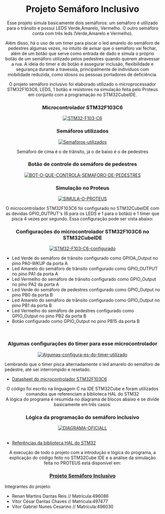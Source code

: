 <h1 align="center"> Projeto Semáforo Inclusivo </h1>
<p align="center">
Esse projeto simula basicamente dois semáforos:
um semáforo é utilizado para o trânsito e possui LEDS Verde,Amarelo, Vermelho. O outro semáforo conta com três leds (Verde,Amarelo e Vermelho).
</p>

<p align="center">
Além disso, há o uso de um timer para piscar o led amarelo do semáforo de pedestres algumas vezes, no intuito de avisar que o semáforo vai fechar, além de um botão que serve como entrada de dado e 
simula o próprio botão de um semáforo utilizado pelos pedestres quando querem atravessar a rua. A ideia do timer e do botão é assegurar inclusão, flexibilidade e segurança durante a travessia, principalmente de indivíduos com mobilidade reduzida, como idosos ou pessoas portadores de deficiência.
</p>

<p align="center">
O projeto semáforo inclusivo foi elaborado utilizado o microprocessador STM32F103C6, LEDS, 1 botão e resistores na simulação feita pelo Proteus em conjunto com a programação no STM32CubeIDE.
</p>

<h3 align="center"> Microcontrolador STM32F103C6 </h3>
<div align="center">
<a href="https://ibb.co/kGmYX7N"><img src="https://i.ibb.co/3TRtc3g/STM32-F103-C6.png" alt="STM32-F103-C6" border="0"></a>
</div>

<h3 align="center"> Semáforos utilizados </h3>
<div align="center">
<a href="https://imgbb.com/"><img src="https://i.ibb.co/RzqxtGT/Semaforos-utilizados.png" alt="Semaforos-utilizados" border="0"></a>
<p align="center"> Semáforo de cima é o de trânsito, já o de baixo é o de pedestres </p>
</div>


<h3 align="center"> Botão de controle do semáforo de pedestres </h3>
<div align="center"> 
<a href="https://imgbb.com/"><img src="https://i.ibb.co/D9VF2yR/BOT-O-QUE-CONTROLA-SEMAFORO-DE-PEDESTRES.png" alt="BOT-O-QUE-CONTROLA-SEMAFORO-DE-PEDESTRES" border="0"></a>
</div>

<h3 align="center"> Simulação no Proteus </h3>
<div align="center">
<a href="https://imgbb.com/"><img src="https://i.ibb.co/N6S4hR1/SIMULA-O-PROTEUS.png" alt="SIMULA-O-PROTEUS" border="0"></a>
</div>

<p align="center">
O microcontrolador STM32F103C6 foi configurado no STM32CubeIDE com as devidas GPIO_OUTPUT's (6 para os LEDS e 1 para o botão) e 1 timer que pisca 4 vezes por segundo. Essa configuração pode ser vista abaixo:
</p>

<h3 align="center"> Configurações do microcontrolador STM32F103C6 no STM32CubeIDE </h3>
<div>
<div align="center">
<a href="https://ibb.co/QcWdYY2"><img src="https://i.ibb.co/vBNYLL7/STM32-F103-C6-configurado.png" alt="STM32-F103-C6-configurado" border="0" align="center"></a>
</div>
<ul> 
<li>Led Verde do semáforo de trânsito configurado como GPIOA_Output no pino PA0-WKUP da porta A</li>
<li>Led Amarelo do semáforo de trânsito configurado como GPIO_OUTPUT no pino PA1 da porta A</li>
<li>Led Vermelho do semáforo de trânsito configurado como GPIO_Output no pino PA2 da porta A</li>
<li>Led Verde do semáforo de pedestres configurado como GPIO_Output no pino PB0 da porta B</li>
<li>Led Amarelo do semáforo de trânsito configurado como GPIO_Output no pino PB1 da porta B</li>
<li>Led Vermelho do semáforo de pedestres configurado como GPIO_Output no pino PB2 da porta B</li>
<li>Botão configurado como GPIO_Output no pino PB15 da porta B</li>
</ul>
<br>
<h3 align="center"> Algumas configurações do timer para esse microcontrolador </h3>
<div align="center">
<a href="https://ibb.co/gDgJNhk"><img src="https://i.ibb.co/NLYK5bc/Algumas-configura-es-do-timer-utilizado.png" alt="Algumas-configura-es-do-timer-utilizado" border="0"></a>
</div>
<p>
Lembrando que o timer pisca alternadamente o led amarelo do semáforo de pedestre, até ser interrompido e resetado.
</p>


<p align="left">
<ul>
<li> <a href="https://www.st.com/en/microcontrollers-microprocessors/stm32f103c6.html"> Datasheet do microcontrolador STM32F103C6 </a> </li>
</ul>
</p>

<div align="center">
<p align="center">
O código foi escrito na linguagem C na IDE STM32Cube e foram utilizados comandos que referenciam a biblioteca HAL do STM32
<br>
A lógica do programa é resumida no diagrama de blocos abaixo e se divide basicamente em três casos:
</p>
<h3 align="center"> Lógica da programação do semáforo inclusivo </h3>
<a href="https://ibb.co/QfwmM9v"><img src="https://i.ibb.co/NsBYKx2/DIAGRAMA-OFICIALL.png" alt="DIAGRAMA-OFICIALL" border="0"></a>
</div>
<br>
<ul>
<li> <a href="https://www.st.com/resource/en/user_manual/dm00105879-description-of-stm32f4-hal-and-ll-drivers-stmicroelectronics.pdf"> Referências da biblioteca HAL do STM32 </a> </li>
</ul>

<div align="center">
<p align="center">
A execução de todo o projeto com a introdução e lógica do programa, a explicação do código feito no STM32Cube IDE e a análise da simulação feita no PROTEUS está disponível em:
<h3 align="center"> <a href="https://youtu.be/jaomG8MJksM"> Projeto Semáforo Inclusivo </a> </h3>
</p>
</div>

<p>
Integrantes do projeto:
<ul>
<li>Renan Martins Dantas Reis // Matrícula:496086</li>
<li>Vitor César Dantas Chaves // Matrícula:497477</li>
<li>Vitor Gabriel Nunes Cesarino // Matrícula:496030</li>
</ul>

